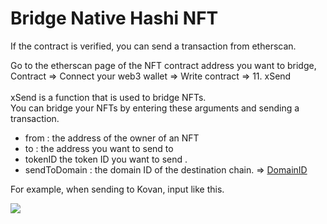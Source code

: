 # Bridge Native Hashi NFT

If the contract is verified, you can send a transaction from etherscan.

Go to the etherscan page of the NFT contract address you want to bridge,\
Contract => Connect your web3 wallet => Write contract => 11. xSend\
\
xSend is a function that is used to bridge NFTs.\
You can bridge your NFTs by entering these arguments and sending a transaction.

* from : the address of the owner of an NFT
* to : the address you want to send to
* tokenID  the token ID you want to send .
* sendToDomain : the domain ID of the destination chain.  => [DomainID](../informations.md#domain-id)

For example, when sending to Kovan, input like this.

![](<../../.gitbook/assets/image (1).png>)

